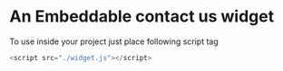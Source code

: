 # An Embeddable contact us widget
  To use inside your project just place following script tag
  ```javascript
  <script src="./widget.js"></script>
  ```